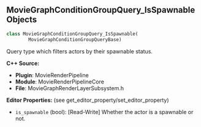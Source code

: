 ## MovieGraphConditionGroupQuery_IsSpawnable Objects

```python
class MovieGraphConditionGroupQuery_IsSpawnable(
        MovieGraphConditionGroupQueryBase)
```

Query type which filters actors by their spawnable status.

**C++ Source:**

- **Plugin**: MovieRenderPipeline
- **Module**: MovieRenderPipelineCore
- **File**: MovieGraphRenderLayerSubsystem.h

**Editor Properties:** (see get_editor_property/set_editor_property)

- ``is_spawnable`` (bool):  [Read-Write] Whether the actor is a spawnable or not.

<a id="unreal.MovieGraphConditionGroup"></a>